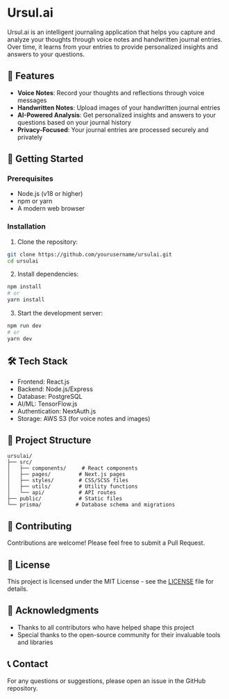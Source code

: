 # Ursul.ai

Ursul.ai is an intelligent journaling application that helps you capture and analyze your thoughts through voice notes and handwritten journal entries. Over time, it learns from your entries to provide personalized insights and answers to your questions.

## 🌟 Features

- **Voice Notes**: Record your thoughts and reflections through voice messages
- **Handwritten Notes**: Upload images of your handwritten journal entries
- **AI-Powered Analysis**: Get personalized insights and answers to your questions based on your journal history
- **Privacy-Focused**: Your journal entries are processed securely and privately

## 🚀 Getting Started

### Prerequisites

- Node.js (v18 or higher)
- npm or yarn
- A modern web browser

### Installation

1. Clone the repository:
```bash
git clone https://github.com/yourusername/ursulai.git
cd ursulai
```

2. Install dependencies:
```bash
npm install
# or
yarn install
```

3. Start the development server:
```bash
npm run dev
# or
yarn dev
```

## 🛠️ Tech Stack

- Frontend: React.js
- Backend: Node.js/Express
- Database: PostgreSQL
- AI/ML: TensorFlow.js
- Authentication: NextAuth.js
- Storage: AWS S3 (for voice notes and images)

## 📝 Project Structure

```
ursulai/
├── src/
│   ├── components/     # React components
│   ├── pages/         # Next.js pages
│   ├── styles/        # CSS/SCSS files
│   ├── utils/         # Utility functions
│   └── api/           # API routes
├── public/            # Static files
└── prisma/           # Database schema and migrations
```

## 🤝 Contributing

Contributions are welcome! Please feel free to submit a Pull Request.

## 📄 License

This project is licensed under the MIT License - see the [LICENSE](LICENSE) file for details.

## 🙏 Acknowledgments

- Thanks to all contributors who have helped shape this project
- Special thanks to the open-source community for their invaluable tools and libraries

## 📞 Contact

For any questions or suggestions, please open an issue in the GitHub repository.

